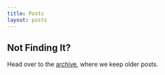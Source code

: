 ```yaml
---
title: Posts
layout: posts
---
```


## Not Finding It?

Head over to the [archive](/archive), where we keep older posts. 
